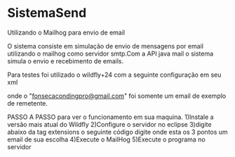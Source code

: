 # SistemaSend
Utilizando o Mailhog para envio de email 

O sistema consiste em simulação de envio de mensagens por email utilizando o mailhog como servidor smtp.Com a API java mail o sistema simula o envio e recebimento de emails.

Para testes foi utilizado o wildfly+24 com a seguinte configuração em seu xml 
<system-properties>
        <property name="emailproject.mail.smtp.host" value="localhost"/>
        <property name="emailproject.mail.smtp.port" value="1025"/>
        <property name="emailproject.mail.from" value="fonsecacodingpro@gmail.com"/>
    </system-properties>

onde o "fonsecacondingpro@gmail.com" foi somente um email de exemplo de remetente.


PASSO A PASSO para ver o funcionamento em sua maquina.
1)Instale a versão mais atual do Wildfly 
2)Configure o servidor no eclipse
3)digite abaixo da tag extensions o seguinte código 
  <system-properties>
        <property name="emailproject.mail.smtp.host" value="localhost"/>
        <property name="emailproject.mail.smtp.port" value="1025"/>
        <property name="emailproject.mail.from" value= ... /> 
    </system-properties>
 digite onde esta os 3 pontos um email de sua escolha
4)Execute o MailHog 
5)Execute o programa no servidor 


